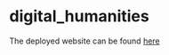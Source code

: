 # digital_humanities
The deployed website can be found [here](https://bellas-supercool-project-e69495.webflow.io/)
